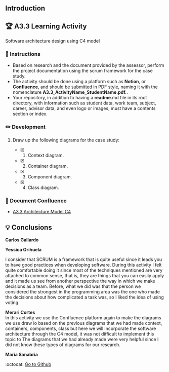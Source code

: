 ## Introduction

## :trophy: A3.3 Learning Activity

Software architecture design using C4 model

### :blue_book: Instructions

- Based on research and the document provided by the assessor, perform the project documentation using the scrum framework for the case study.
- The activity should be done using a platform such as **Notion**, or **Confluence**, and should be submitted in PDF style, naming it with the nomenclature **A3.3_ActivityName_StudentName.pdf.**.
- Your repository, in addition to having a **readme**.md file in its root directory, with information such as student data, work team, subject, career, advisor data, and even logo or images, must have a contents section or index.

### :pencil2: Development

1. Draw up the following diagrams for the case study:
   
   - [x] 1. Context diagram.
   - [x] 2. Container diagram.
   - [x] 3. Component diagram.
   - [x] 4. Class diagram. 

### :green_book: Document Confluence  
 
- [A3.3 Architecture Model C4](https://github.com/yessi-github/AnalisisAvanzado-2021/blob/main/PDFs/A3.2ScrumProductBacklog.pdf) 

## :bulb: Conclusions
 
 **Carlos Gallardo**   


 
**Yessica Orihuela**  

I consider that SCRUM is a framework that is quite useful since it leads you to have good practices when developing software. During this activity I felt quite comfortable doing it since most of the techniques mentioned are very attached to common sense, that is, they are things that you can easily apply and it made us see from another perspective the way in which we make decisions as a team. Before, what we did was that the person we considered the strongest in the programming area was the one who made the decisions about how complicated a task was, so I liked the idea of ​​using voting.

 
**Merari Cortes**  
In this activity we use the Confluence platform again to make the diagrams we use draw io based on the previous diagrams that we had made context, containers, components, class but here we will incorporate the software architecture through the C4 model, it was not difficult to implement this topic to The diagrams that we had already made were very helpful since I did not know these types of diagrams for our research.

**María Sanabria**  



:octocat: [Go to Github]()